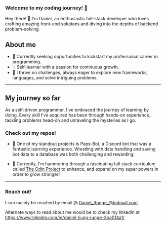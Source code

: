 ### Welcome to my coding journey! :rocket:

Hey there! 👋 I'm Daniel, an enthusiastic full-stack developer who loves crafting amazing front-end solutions and diving into the depths of backend problem-solving.

## About me

  - 🚀 Currently seeking opportunities to kickstart my professional career in programming.
  - 💡 Self-learner with a passion for continuous growth.
  - 💪 I thrive on challenges, always eager to explore new frameworks, languages, and solve intriguing problems.

---
## My journey so far

As a self-driven programmer, I've embraced the journey of learning by doing. Every skill I've acquired has been through hands-on experience, tackling problems head-on and unraveling the mysteries as I go.

### Check out my repos!

- :muscle: One of my standout projects is Paps-Bot, a Discord bot that was a fantastic learning experience. Wrestling with data handling and saving bot data to a database was both challenging and rewarding.

- :hammer: Currently, I'm hammering through a fascinating full stack curriculum called [The Odin Project](https://www.theodinproject.com/) to enhance, and expand on my super powers in order to grow stronger!

---
### Reach out!
I can mainly be reached by email 
@ Daniel_Runge_@hotmail.com

Alternate ways to read about me would be to check my linkedIn at
https://www.linkedin.com/in/daniel-ljung-runge-3ba014a1/

<!--
**DanishKodeMonkey/DanishKodeMonkey** is a ✨ _special_ ✨ repository because its `README.md` (this file) appears on your GitHub profile.

Here are some ideas to get you started:

- 🔭 I’m currently working on ...
- 🌱 I’m currently learning ...
- 👯 I’m looking to collaborate on ...
- 🤔 I’m looking for help with ...
- 💬 Ask me about ...
- 📫 How to reach me: ...
- 😄 Pronouns: ...
- ⚡ Fun fact: ...
-->

